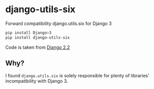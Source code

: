 # django-utils-six

Forward compatibility django.utils.six for Django 3

```bash
pip install Django>3
pip install django-utils-six
```

Code is taken from [Django 2.2](https://github.com/django/django/blob/stable/2.2.x/django/utils/six.py)

## Why?

I found `django.utils.six` is solely responsible for plenty of libraries' incompatibility with Django 3.